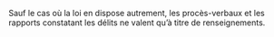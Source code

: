 Sauf le cas où la loi en dispose autrement, les procès-verbaux et les rapports constatant les délits ne valent qu’à titre de renseignements.